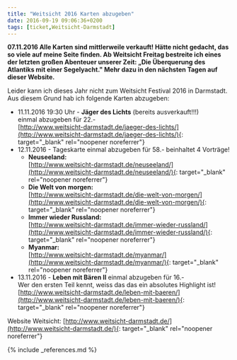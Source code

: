 ```yaml
---
title: "Weitsicht 2016 Karten abzugeben"
date: 2016-09-19 09:06:36+0200
tags: [ticket,Weitsicht-Darmstadt]
---
```

**07.11.2016 Alle Karten sind mittlerweile verkauft! Hätte nicht gedacht, das so viele auf meine Seite finden. Ab Weitsicht Freitag bestreite ich eines der letzten großen Abenteuer unserer Zeit: „Die Überquerung des Atlantiks mit einer Segelyacht." Mehr dazu in den nächsten Tagen auf dieser Website.**

Leider kann ich dieses Jahr nicht zum Weitsicht Festival 2016 in Darmstadt. Aus diesem Grund hab ich folgende Karten abzugeben:

* 11.11.2016 19:30 Uhr - **Jäger des Lichts** (bereits ausverkauft!!!)    
   einmal abzugeben für 22.-     
   [http://www.weitsicht-darmstadt.de/jaeger-des-lichts/](http://www.weitsicht-darmstadt.de/jaeger-des-lichts/){: target="_blank" rel="noopener noreferrer"} 
* 12.11.2016 - Tageskarte einmal abzugeben für 58.- beinhaltet 4 Vorträge!
   * **Neuseeland:**     
   [http://www.weitsicht-darmstadt.de/neuseeland/](http://www.weitsicht-darmstadt.de/neuseeland/){: target="_blank" rel="noopener noreferrer"}
   * **Die Welt von morgen:**    
   [http://www.weitsicht-darmstadt.de/die-welt-von-morgen/](http://www.weitsicht-darmstadt.de/die-welt-von-morgen/){: target="_blank" rel="noopener noreferrer"}
   * **Immer wieder Russland:**     
   [http://www.weitsicht-darmstadt.de/immer-wieder-russland/](http://www.weitsicht-darmstadt.de/immer-wieder-russland/){: target="_blank" rel="noopener noreferrer"}
   * **Myanmar:**     
   [http://www.weitsicht-darmstadt.de/myanmar/](http://www.weitsicht-darmstadt.de/myanmar/){: target="_blank" rel="noopener noreferrer"}
* 13.11.2016 - **Leben mit Bären II** einmal abzugeben für 16.-    
 Wer den ersten Teil kennt, weiss das das ein absolutes Highlight ist!     
 [http://www.weitsicht-darmstadt.de/leben-mit-baeren/](http://www.weitsicht-darmstadt.de/leben-mit-baeren/){: target="_blank" rel="noopener noreferrer"}

Website Weitsicht: [http://www.weitsicht-darmstadt.de/](http://www.weitsicht-darmstadt.de/){: target="_blank" rel="noopener noreferrer"}

{% include _references.md %}